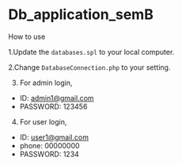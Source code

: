 # Db_application_semB

How to use

1.Update the `databases.spl` to your local computer.

2.Change `DatabaseConnection.php` to your setting.

3. For admin login,

- ID: admin1@gmail.com
- PASSWORD: 123456

4. For user login,

- ID: user1@gmail.com
- phone: 00000000
- PASSWORD: 1234
